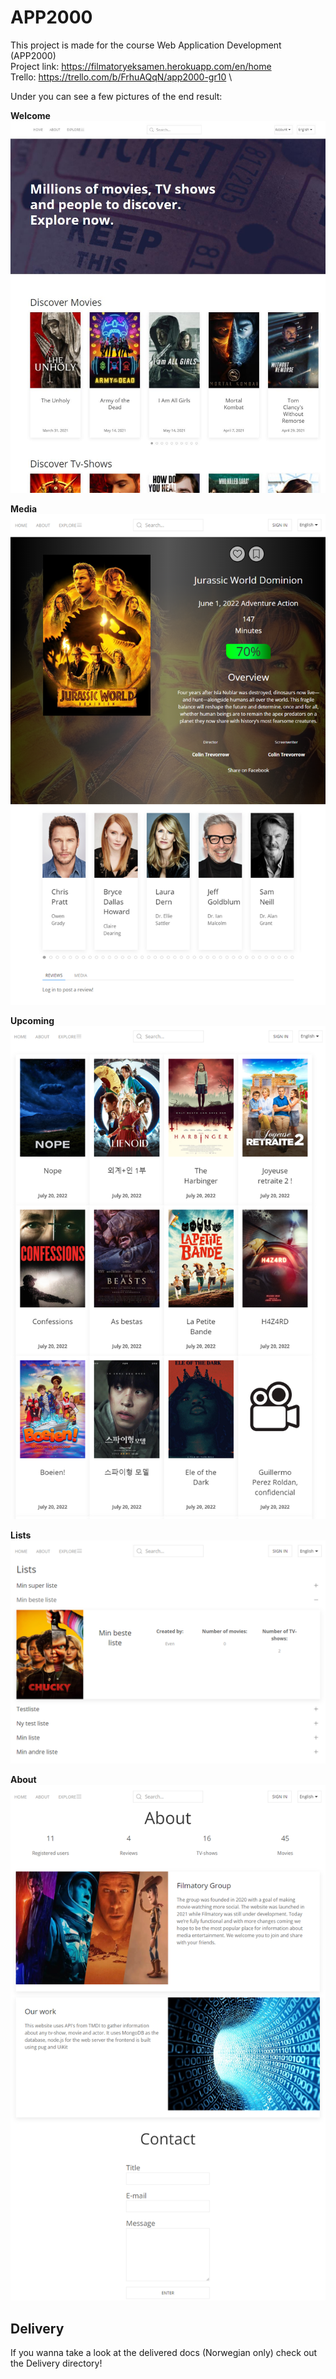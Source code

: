 # APP2000
This project is made for the course Web Application Development (APP2000)\
Project link: https://filmatoryeksamen.herokuapp.com/en/home \
Trello: https://trello.com/b/FrhuAQqN/app2000-gr10 \

Under you can see a few pictures of the end result:

**Welcome**
![Welcome](Pictures/Welcome.jpg?raw=true)

**Media**
![Media](Pictures/Media.PNG?raw=true)

**Upcoming**
![Upcoming](Pictures/Upcoming.PNG?raw=true)

**Lists**
![Lists](Pictures/Lists.PNG?raw=true)

**About**
![alt text](Pictures/About.png?raw=true)

## Delivery
If you wanna take a look at the delivered docs (Norwegian only) check out the Delivery directory!
